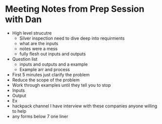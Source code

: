# Meeting Notes from Prep Session with Dan

- High level strucutre 
  - Silver inspection need to dive deep into requirments 
  - what are the inputs 
  - notes were a mess 
  - fully flesh out inputs and outputs 
- Question list
  - inputs and outputs and a example
  - Example arr and process 
- First 5 minutes just clarify the problem 
- Reduce the scope of the problem 
- Work through examples until they tell you to stop
- Inputs
- Output 
- Ex
- hackpack channel I have interview with these companies anyone willing to help
- any forms below 7 one liner 